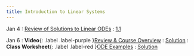 ```yaml
---
title: Introduction to Linear Systems
---
```


Jan 4
: [Review of Solutions to Linear ODEs](#)
  : [1.1](#)

Jan 6
: **Video**{: .label .label-purple }[Review & Course Overview](#)
  : [Solution](#)
: **Class Worksheet**{: .label .label-red }[ODE Examples](#)
  : [Solution](#)



